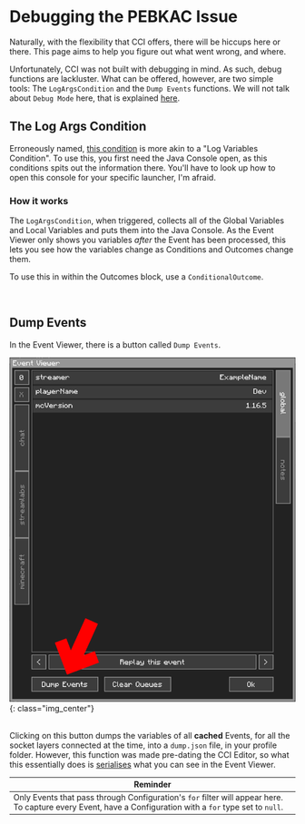 Debugging the PEBKAC Issue
==========================

Naturally, with the flexibility that CCI offers, there will be hiccups here or there. This page aims to help you figure out what went wrong, and where.

Unfortunately, CCI was not built with debugging in mind. As such, debug functions are lackluster. What can be offered, however, are two simple tools: The `LogArgsCondition` and the `Dump Events` functions. We will not talk about `Debug Mode` here, that is explained [here](../../advanced/debugmode/).

## The Log Args Condition

Erroneously named, [this condition](../../components/config/condition/unconditional/LogArgsCondition/) is more akin to a "Log Variables Condition". To use this, you first need the Java Console open, as this conditions spits out the information there. You'll have to look up how to open this console for your specific launcher, I'm afraid. 

### How it works

The `LogArgsCondition`, when triggered, collects all of the Global Variables and Local Variables and puts them into the Java Console. As the Event Viewer only shows you variables *after* the Event has been processed, this lets you see how the variables change as Conditions and Outcomes change them.

To use this in within the Outcomes block, use a `ConditionalOutcome`.

<br />

## Dump Events

In the Event Viewer, there is a button called `Dump Events`. 

![](./images/debugging/dumpevents.png){: class="img_center"}
<br />
<br />

Clicking on this button dumps the variables of all **cached** Events, for all the socket layers connected at the time, into a `dump.json` file, in your profile folder. However, this function was made pre-dating the CCI Editor, so what this essentially does is [serialises](https://en.wikipedia.org/wiki/Serialization) what you can see in the Event Viewer.

| Reminder |
| -------- |
| Only Events that pass through Configuration's `for` filter will appear here. To capture every Event, have a Configuration with a `for` type set to `null`.         |
